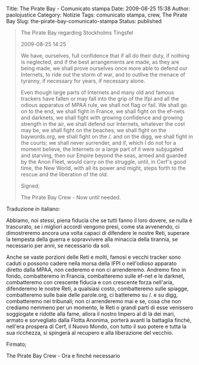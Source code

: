 Title: The Pirate Bay - Comunicato stampa
Date: 2009-08-25 15:38
Author: paolojustice
Category: Notizie
Tags: comunicato stampa, crew, The Pirate Bay
Slug: the-pirate-bay-comunicato-stampa
Status: published

> The Pirate Bay regarding Stockholms Tingsfel
>
> 2009-08-25 14:25
>
> We have, ourselves, full confidence that if all do their duty, if nothing is neglected, and if the best arrangements are made, as they are being made, we shall prove ourselves once more able to defend our Internets, to ride out the storm of war, and to outlive the menace of tyranny, if necessary for years, if necessary alone.
>
> Even though large parts of Internets and many old and famous trackers have fallen or may fall into the grip of the Ifpi and all the odious apparatus of MPAA rule, we shall not flag or fail. We shall go on to the end, we shall fight in France, we shall fight on the ef-nets and darknets, we shall fight with growing confidence and growing strength in the air, we shall defend our Internets, whatever the cost may be, we shall fight on the beaches, we shall fight on the baywords.org, we shall fight on the /. and on the digg, we shall fight in the courts; we shall never surrender, and if, which I do not for a moment believe, the Internets or a large part of it were subjugated and starving, then our Empire beyond the seas, armed and guarded by the Anon Fleet, would carry on the struggle, until, in Cerf's good time, the New World, with all its power and might, steps forth to the rescue and the liberation of the old.
>
> Signed;
>
> The Pirate Bay Crew - Now until needed.

Traduzione in italiano:

Abbiamo, noi stessi, piena fiducia che se tutti fanno il loro dovere, se nulla è trascurato, se i migliori accordi vengono presi, come sta avvenendo, ci dimostreremo ancora una volta capaci di difendere le nostre Reti, superare la tempesta della guerra e sopravvivere alla minaccia della tirannia, se necessario per anni, se necessario da soli.

Anche se vaste porzioni delle Reti e molti, famosi e vecchi tracker sono caduti o possono cadere nella morsa della IFPI o nell'odioso apparato diretto dalla MPAA, non cederemo e non ci arrenderemo. Andremo fino in fondo, combatteremo in Francia, combatteremo sulle ef-net e le darknet, combatteremo con crescente fiducia e con crescente forza nell'aria, difenderemo le nostre Reti, a qualsiasi costo, combatteremo sulle spiagge, combatteremo sulle baie delle parole.org, ci batteremo su /. e su digg, combatteremo nei tribunali; non ci arrenderemo mai e se, cosa che non crediamo nemmeno per un momento, le Reti o grandi parti di esse venissero soggiogate e ridotte alla fame, allora il nostro Impero al di là dei mari, armato e sorvegliato dalla Flotta Anonima, porterà avanti la battaglia finché, nell'era prospera di Cerf, il Nuovo Mondo, con tutto il suo potere e tutta la sua ricchezza, si spingerà al recupero e alla liberazione del vecchio.

Firmato;

The Pirate Bay Crew - Ora e finché necessario
